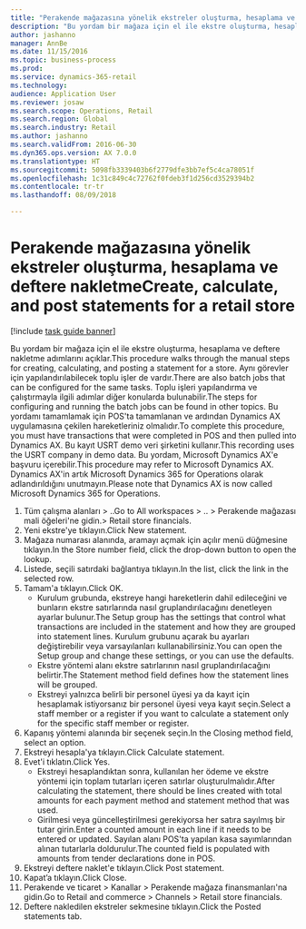 ```yaml
--- 
title: "Perakende mağazasına yönelik ekstreler oluşturma, hesaplama ve deftere nakletme"
description: "Bu yordam bir mağaza için el ile ekstre oluşturma, hesaplama ve deftere nakletme adımlarını açıklar."
author: jashanno
manager: AnnBe
ms.date: 11/15/2016
ms.topic: business-process
ms.prod: 
ms.service: dynamics-365-retail
ms.technology: 
audience: Application User
ms.reviewer: josaw
ms.search.scope: Operations, Retail
ms.search.region: Global
ms.search.industry: Retail
ms.author: jashanno
ms.search.validFrom: 2016-06-30
ms.dyn365.ops.version: AX 7.0.0
ms.translationtype: HT
ms.sourcegitcommit: 5098fb3339403b6f2779dfe3bb7ef5c4ca78051f
ms.openlocfilehash: 1c31c849c4c72762f0fdeb3f1d256cd3529394b2
ms.contentlocale: tr-tr
ms.lasthandoff: 08/09/2018

---
```

# <a name="create-calculate-and-post-statements-for-a-retail-store"></a><span data-ttu-id="bebf1-103">Perakende mağazasına yönelik ekstreler oluşturma, hesaplama ve deftere nakletme</span><span class="sxs-lookup"><span data-stu-id="bebf1-103">Create, calculate, and post statements for a retail store</span></span>

[!include [task guide banner](../includes/task-guide-banner.md)]

<span data-ttu-id="bebf1-104">Bu yordam bir mağaza için el ile ekstre oluşturma, hesaplama ve deftere nakletme adımlarını açıklar.</span><span class="sxs-lookup"><span data-stu-id="bebf1-104">This procedure walks through the manual steps for creating, calculating, and posting a statement for a store.</span></span> <span data-ttu-id="bebf1-105">Aynı görevler için yapılandırılabilecek toplu işler de vardır.</span><span class="sxs-lookup"><span data-stu-id="bebf1-105">There are also batch jobs that can be configured for the same tasks.</span></span> <span data-ttu-id="bebf1-106">Toplu işleri yapılandırma ve çalıştırmayla ilgili adımlar diğer konularda bulunabilir.</span><span class="sxs-lookup"><span data-stu-id="bebf1-106">The steps for configuring and running the batch jobs can be found in other topics.</span></span> <span data-ttu-id="bebf1-107">Bu yordamı tamamlamak için POS'ta tamamlanan ve ardından Dynamics AX uygulamasına çekilen hareketleriniz olmalıdır.</span><span class="sxs-lookup"><span data-stu-id="bebf1-107">To complete this procedure, you must have transactions that were completed in POS and then pulled into Dynamics AX.</span></span> <span data-ttu-id="bebf1-108">Bu kayıt USRT demo veri şirketini kullanır.</span><span class="sxs-lookup"><span data-stu-id="bebf1-108">This recording uses the USRT company in demo data.</span></span> <span data-ttu-id="bebf1-109">Bu yordam, Microsoft Dynamics AX'e başvuru içerebilir.</span><span class="sxs-lookup"><span data-stu-id="bebf1-109">This procedure may refer to Microsoft Dynamics AX.</span></span> <span data-ttu-id="bebf1-110">Dynamics AX'in artık Microsoft Dynamics 365 for Operations olarak adlandırıldığını unutmayın.</span><span class="sxs-lookup"><span data-stu-id="bebf1-110">Please note that Dynamics AX is now called Microsoft Dynamics 365 for Operations.</span></span>

1. <span data-ttu-id="bebf1-111">Tüm çalışma alanları > ..</span><span class="sxs-lookup"><span data-stu-id="bebf1-111">Go to All workspaces > ..</span></span> <span data-ttu-id="bebf1-112">> Perakende mağazası mali öğeleri'ne gidin.</span><span class="sxs-lookup"><span data-stu-id="bebf1-112">> Retail store financials.</span></span>
2. <span data-ttu-id="bebf1-113">Yeni ekstre'ye tıklayın.</span><span class="sxs-lookup"><span data-stu-id="bebf1-113">Click New statement.</span></span>
3. <span data-ttu-id="bebf1-114">Mağaza numarası alanında, aramayı açmak için açılır menü düğmesine tıklayın.</span><span class="sxs-lookup"><span data-stu-id="bebf1-114">In the Store number field, click the drop-down button to open the lookup.</span></span>
4. <span data-ttu-id="bebf1-115">Listede, seçili satırdaki bağlantıya tıklayın.</span><span class="sxs-lookup"><span data-stu-id="bebf1-115">In the list, click the link in the selected row.</span></span>
5. <span data-ttu-id="bebf1-116">Tamam'a tıklayın.</span><span class="sxs-lookup"><span data-stu-id="bebf1-116">Click OK.</span></span>
    * <span data-ttu-id="bebf1-117">Kurulum grubunda, ekstreye hangi hareketlerin dahil edileceğini ve bunların ekstre satırlarında nasıl gruplandırılacağını denetleyen ayarlar bulunur.</span><span class="sxs-lookup"><span data-stu-id="bebf1-117">The Setup group has the settings that control what transactions are included in the statement and how they are grouped into statement lines.</span></span> <span data-ttu-id="bebf1-118">Kurulum grubunu açarak bu ayarları değiştirebilir veya varsayılanları kullanabilirsiniz.</span><span class="sxs-lookup"><span data-stu-id="bebf1-118">You can open the Setup group and change these settings, or you can use the defaults.</span></span>  
    * <span data-ttu-id="bebf1-119">Ekstre yöntemi alanı ekstre satırlarının nasıl gruplandırılacağını belirtir.</span><span class="sxs-lookup"><span data-stu-id="bebf1-119">The Statement method field defines how the statement lines will be grouped.</span></span>  
    * <span data-ttu-id="bebf1-120">Ekstreyi yalnızca belirli bir personel üyesi ya da kayıt için hesaplamak istiyorsanız bir personel üyesi veya kayıt seçin.</span><span class="sxs-lookup"><span data-stu-id="bebf1-120">Select a staff member or a register if you want to calculate a statement only for the specific staff member or register.</span></span>  
6. <span data-ttu-id="bebf1-121">Kapanış yöntemi alanında bir seçenek seçin.</span><span class="sxs-lookup"><span data-stu-id="bebf1-121">In the Closing method field, select an option.</span></span>
7. <span data-ttu-id="bebf1-122">Ekstreyi hesapla'ya tıklayın.</span><span class="sxs-lookup"><span data-stu-id="bebf1-122">Click Calculate statement.</span></span>
8. <span data-ttu-id="bebf1-123">Evet'i tıklatın.</span><span class="sxs-lookup"><span data-stu-id="bebf1-123">Click Yes.</span></span>
    * <span data-ttu-id="bebf1-124">Ekstreyi hesaplandıktan sonra, kullanılan her ödeme ve ekstre yöntemi için toplam tutarları içeren satırlar oluşturulmalıdır.</span><span class="sxs-lookup"><span data-stu-id="bebf1-124">After calculating the statement, there should be lines created with total amounts for each payment method and statement method that was used.</span></span>  
    * <span data-ttu-id="bebf1-125">Girilmesi veya güncelleştirilmesi gerekiyorsa her satıra sayılmış bir tutar girin.</span><span class="sxs-lookup"><span data-stu-id="bebf1-125">Enter a counted amount in each line if it needs to be entered or updated.</span></span> <span data-ttu-id="bebf1-126">Sayılan alanı POS'ta yapılan kasa sayımlarından alınan tutarlarla doldurulur.</span><span class="sxs-lookup"><span data-stu-id="bebf1-126">The counted field is populated with amounts from tender declarations done in POS.</span></span>  
9. <span data-ttu-id="bebf1-127">Ekstreyi deftere naklet'e tıklayın.</span><span class="sxs-lookup"><span data-stu-id="bebf1-127">Click Post statement.</span></span>
10. <span data-ttu-id="bebf1-128">Kapat’a tıklayın.</span><span class="sxs-lookup"><span data-stu-id="bebf1-128">Click Close.</span></span>
11. <span data-ttu-id="bebf1-129">Perakende ve ticaret > Kanallar > Perakende mağaza finansmanları'na gidin.</span><span class="sxs-lookup"><span data-stu-id="bebf1-129">Go to Retail and commerce > Channels > Retail store financials.</span></span>
12. <span data-ttu-id="bebf1-130">Deftere nakledilen ekstreler sekmesine tıklayın.</span><span class="sxs-lookup"><span data-stu-id="bebf1-130">Click the Posted statements tab.</span></span>


